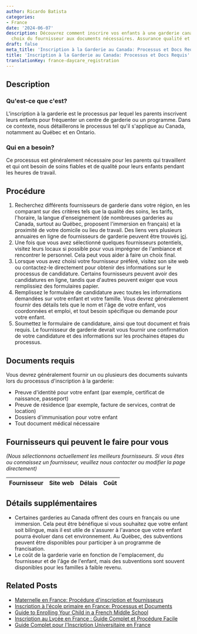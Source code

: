 ```yaml
---
author: Ricardo Batista
categories:
- France
date: '2024-06-07'
description: Découvrez comment inscrire vos enfants à une garderie canadienne, du
  choix du fournisseur aux documents nécessaires. Assurance qualité et tarifs inclus.
draft: false
meta_title: 'Inscription à la Garderie au Canada: Processus et Docs Requis'
title: 'Inscription à la Garderie au Canada: Processus et Docs Requis'
translationKey: france-daycare_registration
---
```


## Description
### Qu'est-ce que c'est?
L'inscription à la garderie est le processus par lequel les parents inscrivent leurs enfants pour fréquenter un centre de garderie ou un programme. Dans ce contexte, nous détaillerons le processus tel qu'il s'applique au Canada, notamment au Québec et en Ontario.

### Qui en a besoin?
Ce processus est généralement nécessaire pour les parents qui travaillent et qui ont besoin de soins fiables et de qualité pour leurs enfants pendant les heures de travail.

## Procédure

1. Recherchez différents fournisseurs de garderie dans votre région, en les comparant sur des critères tels que la qualité des soins, les tarifs, l'horaire, la langue d'enseignement (de nombreuses garderies au Canada, surtout au Québec, proposent l'immersion en français) et la proximité de votre domicile ou lieu de travail. Des liens vers plusieurs annuaires en ligne de fournisseurs de garderie peuvent être trouvés [ici](https://www.ontario.ca/page/child-care-and-daycare).
2. Une fois que vous avez sélectionné quelques fournisseurs potentiels, visitez leurs locaux si possible pour vous imprégner de l'ambiance et rencontrer le personnel. Cela peut vous aider à faire un choix final.
3. Lorsque vous avez choisi votre fournisseur préféré, visitez son site web ou contactez-le directement pour obtenir des informations sur le processus de candidature. Certains fournisseurs peuvent avoir des candidatures en ligne, tandis que d'autres peuvent exiger que vous remplissiez des formulaires papier.
4. Remplissez le formulaire de candidature avec toutes les informations demandées sur votre enfant et votre famille. Vous devrez généralement fournir des détails tels que le nom et l'âge de votre enfant, vos coordonnées et emploi, et tout besoin spécifique ou demande pour votre enfant.
5. Soumettez le formulaire de candidature, ainsi que tout document et frais requis. Le fournisseur de garderie devrait vous fournir une confirmation de votre candidature et des informations sur les prochaines étapes du processus.

## Documents requis
Vous devrez généralement fournir un ou plusieurs des documents suivants lors du processus d'inscription à la garderie:
- Preuve d'identité pour votre enfant (par exemple, certificat de naissance, passeport)
- Preuve de résidence (par exemple, facture de services, contrat de location)
- Dossiers d'immunisation pour votre enfant
- Tout document médical nécessaire

## Fournisseurs qui peuvent le faire pour vous

_(Nous sélectionnons actuellement les meilleurs fournisseurs. Si vous êtes ou connaissez un fournisseur, veuillez nous contacter ou modifier la page directement)_

| Fournisseur     |     Site web    |     Délais       |       Coût       |
| --------------- | --------------- |  :-------------: | :-------------: |

## Détails supplémentaires
- Certaines garderies au Canada offrent des cours en français ou une immersion. Cela peut être bénéfique si vous souhaitez que votre enfant soit bilingue, mais il est utile de s'assurer à l'avance que votre enfant pourra évoluer dans cet environnement. Au Québec, des subventions peuvent être disponibles pour participer à un programme de francisation.
- Le coût de la garderie varie en fonction de l'emplacement, du fournisseur et de l'âge de l'enfant, mais des subventions sont souvent disponibles pour les familles à faible revenu.


## Related Posts

- [Maternelle en France: Procédure d'inscription et fournisseurs](https://tramitit.com/fr/guides/france/inscription_a_lecole_maternelle/)
- [Inscription à l'école primaire en France: Processus et Documents](https://tramitit.com/fr/guides/france/inscription_a_lecole_primaire/)
- [Guide to Enrolling Your Child in a French Middle School](https://tramitit.com/fr/guides/france/inscription_au_college/)
- [Inscription au Lycée en France : Guide Complet et Procédure Facile](https://tramitit.com/fr/guides/france/inscription_au_lycee/)
- [Guide Complet pour l'Inscription Universitaire en France](https://tramitit.com/fr/guides/france/inscription_a_luniversite/)